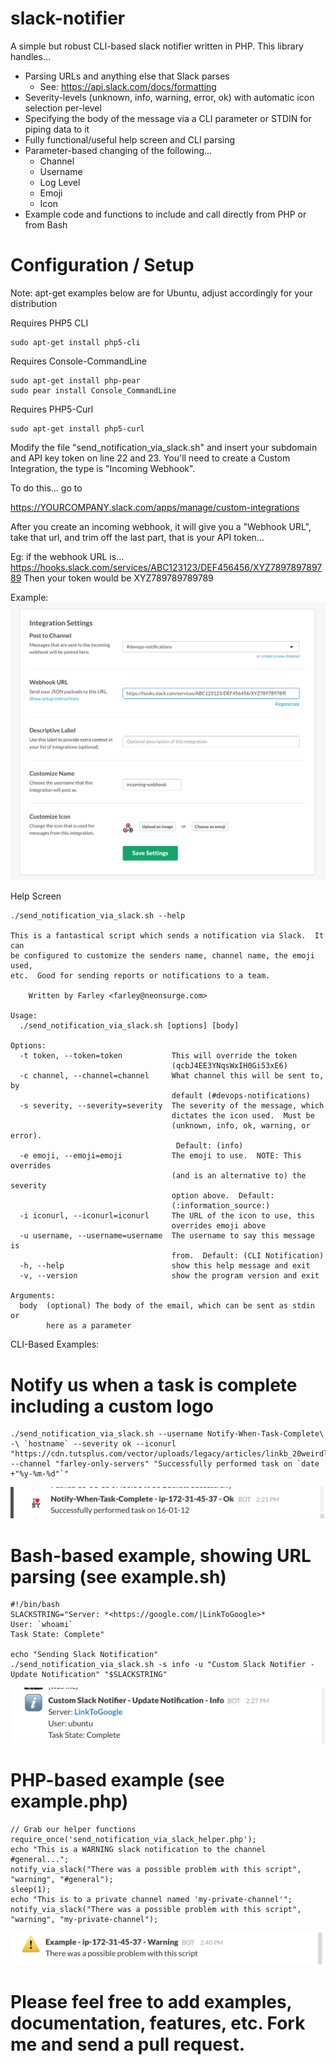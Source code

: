 # slack-notifier
A simple but robust CLI-based slack notifier written in PHP.  This library handles...
* Parsing URLs and anything else that Slack parses
  * See: https://api.slack.com/docs/formatting
* Severity-levels (unknown, info, warning, error, ok)  with automatic icon selection per-level
* Specifying the body of the message via a CLI parameter or STDIN for piping data to it
* Fully functional/useful help screen and CLI parsing
* Parameter-based changing of the following...  
  * Channel
  * Username
  * Log Level
  * Emoji
  * Icon
* Example code and functions to include and call directly from PHP or from Bash

# Configuration / Setup
Note: apt-get examples below are for Ubuntu, adjust accordingly for your distribution

Requires PHP5 CLI
```
sudo apt-get install php5-cli
```

Requires Console-CommandLine
```
sudo apt-get install php-pear
sudo pear install Console_CommandLine
```

Requires PHP5-Curl
```
sudo apt-get install php5-curl
```

Modify the file "send_notification_via_slack.sh" and insert your subdomain and API key token on line 22 and 23.  You'll need to create a Custom Integration, the type is "Incoming Webhook".  

To do this... go to

https://YOURCOMPANY.slack.com/apps/manage/custom-integrations

After you create an incoming webhook, it will give you a "Webhook URL", take that url, and trim off the last part, that is your API token...

Eg: if the webhook URL is...
https://hooks.slack.com/services/ABC123123/DEF456456/XYZ789789789789
Then your token would be XYZ789789789789

Example:
![Alt text](/resources/setup1.png?raw=true "Setup 1")

Help Screen
```
./send_notification_via_slack.sh --help

This is a fantastical script which sends a notification via Slack.  It can
be configured to customize the senders name, channel name, the emoji used,
etc.  Good for sending reports or notifications to a team.

    Written by Farley <farley@neonsurge.com>

Usage:
  ./send_notification_via_slack.sh [options] [body]

Options:
  -t token, --token=token           This will override the token
                                    (qcbJ4EE3YNqsWxIH0Gi53xE6)
  -c channel, --channel=channel     What channel this will be sent to, by
                                    default (#devops-notifications)
  -s severity, --severity=severity  The severity of the message, which
                                    dictates the icon used.  Must be
                                    (unknown, info, ok, warning, or error).
                                     Default: (info)
  -e emoji, --emoji=emoji           The emoji to use.  NOTE: This overrides
                                    (and is an alternative to) the severity
                                    option above.  Default:
                                    (:information_source:)
  -i iconurl, --iconurl=iconurl     The URL of the icon to use, this
                                    overrides emoji above
  -u username, --username=username  The username to say this message is
                                    from.  Default: (CLI Notification)
  -h, --help                        show this help message and exit
  -v, --version                     show the program version and exit

Arguments:
  body  (optional) The body of the email, which can be sent as stdin or
        here as a parameter
```

CLI-Based Examples:

# Notify us when a task is complete including a custom logo
```
./send_notification_via_slack.sh --username Notify-When-Task-Complete\ -\ `hostname` --severity ok --iconurl "https://cdn.tutsplus.com/vector/uploads/legacy/articles/linkb_20weirdlogos/3.jpg" --channel "farley-only-servers" "Successfully performed task on `date +"%y-%m-%d"`"
```
![Alt text](/resources/example1.png?raw=true "Example 1")

# Bash-based example, showing URL parsing (see example.sh)
```
#!/bin/bash
SLACKSTRING="Server: *<https://google.com/|LinkToGoogle>*
User: `whoami`
Task State: Complete" 

echo "Sending Slack Notification"
./send_notification_via_slack.sh -s info -u "Custom Slack Notifier - Update Notification" "$SLACKSTRING"
```
![Alt text](/resources/example2.png?raw=true "Example 2")


# PHP-based example (see example.php)
```
// Grab our helper functions
require_once('send_notification_via_slack_helper.php');
echo "This is a WARNING slack notification to the channel #general...";
notify_via_slack("There was a possible problem with this script", "warning", "#general");
sleep(1);
echo "This is to a private channel named 'my-private-channel'";
notify_via_slack("There was a possible problem with this script", "warning", "my-private-channel");
```
![Alt text](/resources/example3.png?raw=true "Example 3")

# Please feel free to add examples, documentation, features, etc.  Fork me and send a pull request.
